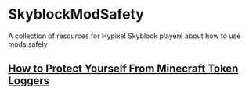 # SkyblockModSafety
A collection of resources for Hypixel Skyblock players about how to use mods safely

## [How to Protect Yourself From Minecraft Token Loggers](how-to-protect-yourself-from-minecraft-token-loggers.md)